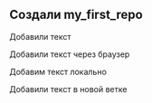 ## Создали my_first_repo

Добавили текст

Добавили текст через браузер

Добавим текст локально

Добавили текст в новой ветке